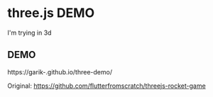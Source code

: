 # three.js DEMO
I'm trying in 3d

## DEMO
https://garik-.github.io/three-demo/

Original:
https://github.com/flutterfromscratch/threejs-rocket-game